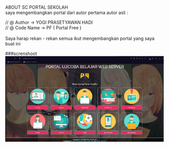 ABOUT SC PORTAL SEKOLAH<br>
saya mengembangkan portal dari autor pertama 
autor asli :

// @ Author -> YOGI PRASETYAWAN HADI<br>
// @ Code Name -> PF ( Portal Free )<br>
<br>
Saya harap rekan - rekan semua ikut mengembangkan portal yang saya buat ini

###screnshoot
![menu-user](/assets/img/beranda.PNG)
